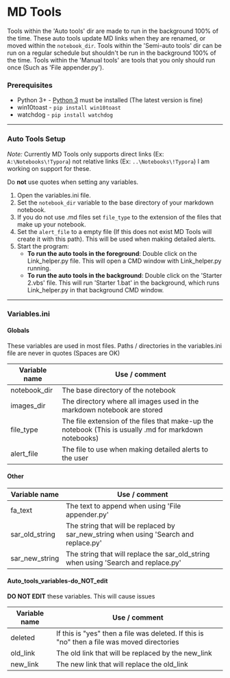 # MD Tools

Tools within the 'Auto tools' dir are made to run in the background 100% of the time. These auto tools update MD links when they are renamed, or moved within the `notebook_dir`.
Tools within the 'Semi-auto tools' dir can be run on a regular schedule but shouldn't be run in the background 100% of the time.
Tools within the 'Manual tools' are tools that you only should run once (Such as 'File appender.py').

### Prerequisites

* Python 3+ - [Python 3](https://www.python.org/downloads/) must be installed (The latest version is fine)
* win10toast - `pip install win10toast`
* watchdog - `pip install watchdog`

---

### Auto Tools Setup

*Note:* Currently MD Tools only supports direct links (Ex: `A:\Notebooks\!Typora`) not relative links (Ex: `..\Notebooks\!Typora`) I am working on support for these.

Do **not** use quotes when setting any variables.

1. Open the variables.ini file.
2. Set the `notebook_dir` variable to the base directory of your markdown notebook.
3. If you do not use .md files set `file_type` to the extension of the files that make up your notebook.
4. Set the `alert_file` to a empty file (If this does not exist MD Tools will create it with this path). This will be used when making detailed alerts.
5. Start the program:
   * **To run the auto tools in the foreground**: Double click on the Link_helper.py file. This will open a CMD window with Link_helper.py running.
   * **To run the auto tools in the background**: Double click on the 'Starter 2.vbs' file. This will run 'Starter 1.bat' in the background, which runs Link_helper.py in that background CMD window.

---

### Variables.ini

#### Globals

These variables are used in most files. Paths / directories in the variables.ini file are never in quotes (Spaces are OK)

| Variable name | Use / comment                                                |
| ------------- | ------------------------------------------------------------ |
| notebook_dir  | The base directory of the notebook                           |
| images_dir    | The directory where all images used in the markdown notebook are stored |
| file_type     | The file extension of the files that make-up the notebook (This is usually .md for markdown notebooks) |
| alert_file    | The file to use when making detailed alerts to the user      |

#### Other

| Variable name  | Use / comment                                                |
| -------------- | ------------------------------------------------------------ |
| fa_text        | The text to append when using 'File appender.py'             |
| sar_old_string | The string that will be replaced by sar_new_string when using 'Search and replace.py' |
| sar_new_string | The string that will replace the sar_old_string when using 'Search and replace.py' |

#### Auto_tools_variables-do_NOT_edit

**DO NOT EDIT** these variables. This will cause issues

| Variable name | Use / comment                                                |
| ------------- | ------------------------------------------------------------ |
| deleted       | If this is "yes" then a file was deleted. If this is "no" then a file was moved directories |
| old_link      | The old link that will be replaced by the new_link           |
| new_link      | The new link that will replace the old_link                  |

